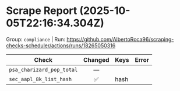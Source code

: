 # Scrape Report (2025-10-05T22:16:34.304Z)

Group: `compliance`  |  Run: https://github.com/AlbertoRoca96/scraping-checks-scheduler/actions/runs/18265050316

| Check | Changed | Keys | Error |
|---|:---:|:--|:--|
| `psa_charizard_pop_total` | — |  |  |
| `sec_aapl_8k_list_hash` | ✅ | hash |  |
